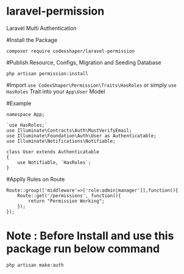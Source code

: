 # laravel-permission
Laravel Multi Authentication

#Install the Package

```
composer require codexshaper/laravel-permission
```
#Publish Resource, Configs, Migration and Seeding Database

```
php artisan permission:install
```
#Import `use CodexShaper\Permission\Traits\HasRoles` or simply `use HasRoles` Trait into your `App\User` Model

#Example
```
namespace App;

`use HasRoles;`
use Illuminate\Contracts\Auth\MustVerifyEmail;
use Illuminate\Foundation\Auth\User as Authenticatable;
use Illuminate\Notifications\Notifiable;

class User extends Authenticatable
{
    use Notifiable, `HasRoles`;
}
```
#Applly Rules on Route

```
Route::group(['middleware'=>['role:admin|manager']],function(){
	Route::get('/permissions', function(){
		return "Permission Working";
	});
});
```

# Note : Before Install and use this package run below command

```
php artisan make:auth
```
